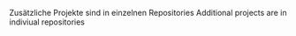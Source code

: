 Zusätzliche Projekte sind in einzelnen Repositories
Additional projects are in indiviual repositories
